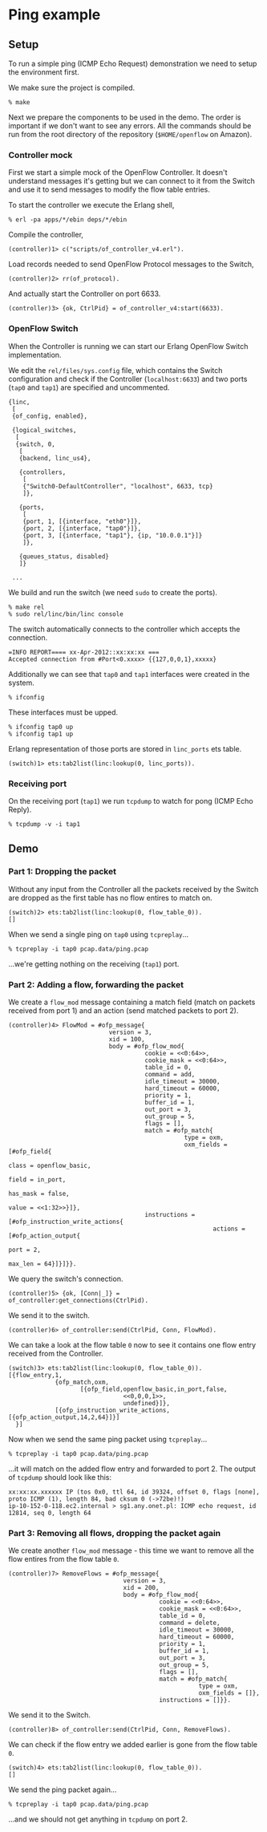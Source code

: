 Ping example
============

## Setup

To run a simple ping (ICMP Echo Request) demonstration we need to setup the environment first.

We make sure the project is compiled.

    % make

Next we prepare the components to be used in the demo. The order is important if we don't want to see any errors. All the commands should be run from the root directory of the repository (`$HOME/openflow` on Amazon).

### Controller mock

First we start a simple mock of the OpenFlow Controller. It doesn't understand messages it's getting but we can connect to it from the Switch and use it to send messages to modify the flow table entries.

To start the controller we execute the Erlang shell,

    % erl -pa apps/*/ebin deps/*/ebin

Compile the controller,

    (controller)1> c("scripts/of_controller_v4.erl").

Load records needed to send OpenFlow Protocol messages to the Switch,

    (controller)2> rr(of_protocol).

And actually start the Controller on port 6633.

    (controller)3> {ok, CtrlPid} = of_controller_v4:start(6633).

### OpenFlow Switch

When the Controller is running we can start our Erlang OpenFlow Switch implementation.

We edit the `rel/files/sys.config` file, which contains the Switch configuration and check if the Controller (`localhost:6633`) and two ports (`tap0` and `tap1`) are specified and uncommented.

    {linc,
     [
     {of_config, enabled},

     {logical_switches,
      [
      {switch, 0,
       [
       {backend, linc_us4},

       {controllers,
        [
        {"Switch0-DefaultController", "localhost", 6633, tcp}
        ]},

       {ports,
        [
        {port, 1, [{interface, "eth0"}]},
        {port, 2, [{interface, "tap0"}]},
        {port, 3, [{interface, "tap1"}, {ip, "10.0.0.1"}]}
        ]},

       {queues_status, disabled}
       ]}

     ...
    
We build and run the switch (we need `sudo` to create the ports).

    % make rel
    % sudo rel/linc/bin/linc console

The switch automatically connects to the controller which accepts the connection.

    =INFO REPORT==== xx-Apr-2012::xx:xx:xx ===
    Accepted connection from #Port<0.xxxx> {{127,0,0,1},xxxxx}

Additionally we can see that `tap0` and `tap1` interfaces were created in the system.

    % ifconfig

These interfaces must be upped.

    % ifconfig tap0 up
    % ifconfig tap1 up

Erlang representation of those ports are stored in `linc_ports` ets table.

    (switch)1> ets:tab2list(linc:lookup(0, linc_ports)).

### Receiving port

On the receiving port (`tap1`) we run `tcpdump` to watch for pong (ICMP Echo Reply).

    % tcpdump -v -i tap1

## Demo

### Part 1: Dropping the packet

Without any input from the Controller all the packets received by the Switch are dropped as the first table has no flow entires to match on.

    (switch)2> ets:tab2list(linc:lookup(0, flow_table_0)).
    []

When we send a single ping on `tap0` using `tcpreplay`...

    % tcpreplay -i tap0 pcap.data/ping.pcap

...we're getting nothing on the receiving (`tap1`) port.

### Part 2: Adding a flow, forwarding the packet

We create a `flow_mod` message containing a match field (match on packets received from port 1) and an action (send matched packets to port 2).

    (controller)4> FlowMod = #ofp_message{
                                version = 3,
                                xid = 100,
                                body = #ofp_flow_mod{
                                          cookie = <<0:64>>,
                                          cookie_mask = <<0:64>>,
                                          table_id = 0,
                                          command = add,
                                          idle_timeout = 30000,
                                          hard_timeout = 60000,
                                          priority = 1,
                                          buffer_id = 1,
                                          out_port = 3,
                                          out_group = 5,
                                          flags = [],
                                          match = #ofp_match{
                                                     type = oxm,
                                                     oxm_fields = [#ofp_field{
                                                                      class = openflow_basic,
                                                                      field = in_port,
                                                                      has_mask = false,
                                                                      value = <<1:32>>}]},
                                          instructions = [#ofp_instruction_write_actions{
                                                             actions = [#ofp_action_output{
                                                                           port = 2,
                                                                           max_len = 64}]}]}}.

We query the switch's connection.

    (controller)5> {ok, [Conn|_]} = of_controller:get_connections(CtrlPid).

We send it to the switch.

    (controller)6> of_controller:send(CtrlPid, Conn, FlowMod).

We can take a look at the flow table `0` now to see it contains one flow entry received from the Controller.

    (switch)3> ets:tab2list(linc:lookup(0, flow_table_0)).
    [{flow_entry,1,
                 {ofp_match,oxm,
                        [{ofp_field,openflow_basic,in_port,false,
                                    <<0,0,0,1>>,
                                    undefined}]},
                 [{ofp_instruction_write_actions,[{ofp_action_output,14,2,64}]}]
      }]

Now when we send the same ping packet using `tcpreplay`...

    % tcpreplay -i tap0 pcap.data/ping.pcap

...it will match on the added flow entry and forwarded to port 2. The output of `tcpdump` should look like this:

    xx:xx:xx.xxxxxx IP (tos 0x0, ttl 64, id 39324, offset 0, flags [none], proto ICMP (1), length 84, bad cksum 0 (->72be)!)
    ip-10-152-0-118.ec2.internal > sg1.any.onet.pl: ICMP echo request, id 12814, seq 0, length 64

### Part 3: Removing all flows, dropping the packet again

We create another `flow_mod` message - this time we want to remove all the flow entires from the flow table `0`.

    (controller)7> RemoveFlows = #ofp_message{
                                    version = 3,
                                    xid = 200,
                                    body = #ofp_flow_mod{
                                              cookie = <<0:64>>,
                                              cookie_mask = <<0:64>>,
                                              table_id = 0,
                                              command = delete,
                                              idle_timeout = 30000,
                                              hard_timeout = 60000,
                                              priority = 1,
                                              buffer_id = 1,
                                              out_port = 3,
                                              out_group = 5,
                                              flags = [],
                                              match = #ofp_match{
                                                         type = oxm,
                                                         oxm_fields = []},
                                              instructions = []}}.

We send it to the Switch.

    (controller)8> of_controller:send(CtrlPid, Conn, RemoveFlows).

We can check if the flow entry we added earlier is gone from the flow table `0`.

    (switch)4> ets:tab2list(linc:lookup(0, flow_table_0)).
    []

We send the ping packet again...

    % tcpreplay -i tap0 pcap.data/ping.pcap

...and we should not get anything in `tcpdump` on port 2.
